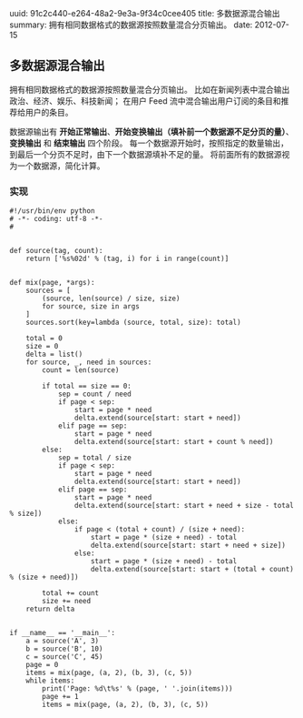 uuid: 91c2c440-e264-48a2-9e3a-9f34c0cee405
title: 多数据源混合输出
summary: 拥有相同数据格式的数据源按照数量混合分页输出。
date: 2012-07-15

## 多数据源混合输出 ##
拥有相同数据格式的数据源按照数量混合分页输出。
比如在新闻列表中混合输出政治、经济、娱乐、科技新闻；
在用户 Feed 流中混合输出用户订阅的条目和推荐给用户的条目。

数据源输出有 **开始正常输出**、**开始变换输出（填补前一个数据源不足分页的量）**、**变换输出** 和 **结束输出** 四个阶段。
每一个数据源开始时，按照指定的数量输出，到最后一个分页不足时，由下一个数据源填补不足的量。
将前面所有的数据源视为一个数据源，简化计算。

### 实现 ###
```
#!/usr/bin/env python
# -*- coding: utf-8 -*-
#


def source(tag, count):
    return ['%s%02d' % (tag, i) for i in range(count)]


def mix(page, *args):
    sources = [
        (source, len(source) / size, size)
        for source, size in args
    ]
    sources.sort(key=lambda (source, total, size): total)

    total = 0
    size = 0
    delta = list()
    for source, _, need in sources:
        count = len(source)

        if total == size == 0:
            sep = count / need
            if page < sep:
                start = page * need
                delta.extend(source[start: start + need])
            elif page == sep:
                start = page * need
                delta.extend(source[start: start + count % need])
        else:
            sep = total / size
            if page < sep:
                start = page * need
                delta.extend(source[start: start + need])
            elif page == sep:
                start = page * need
                delta.extend(source[start: start + need + size - total % size])
            else:
                if page < (total + count) / (size + need):
                    start = page * (size + need) - total
                    delta.extend(source[start: start + need + size])
                else:
                    start = page * (size + need) - total
                    delta.extend(source[start: start + (total + count) % (size + need)])

        total += count
        size += need
    return delta


if __name__ == '__main__':
    a = source('A', 3)
    b = source('B', 10)
    c = source('C', 45)
    page = 0
    items = mix(page, (a, 2), (b, 3), (c, 5))
    while items:
        print('Page: %d\t%s' % (page, ' '.join(items)))
        page += 1
        items = mix(page, (a, 2), (b, 3), (c, 5))
```
